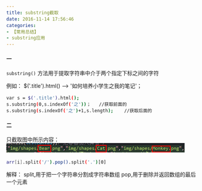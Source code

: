 ```yaml
---
title: substring截取
date: 2016-11-14 17:56:46
categories:
- 【常用总结】
- substring应用
---
```


#### 一

`substring()` 方法用于提取字符串中介于两个指定下标之间的字符

例如： $('.title').html() --> '如何培养小学生之我的笔记'；

<!--more-->

```bash
var s = $('.title').html();
s.substring(0,s.indexOf('之'))；   //获取前面的
s.substring(s.indexOf('之')+1,s.length);    //获取后面的﻿​

```


#### 二

只截取图中所示内容：
![](/assets/qita/1.png)

```bash
arr[i].split('/').pop().split('.')[0]
```

解释：
split,用于把一个字符串分割成字符串数组
pop,用于删除并返回数组的最后一个元素

